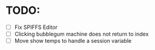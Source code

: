 # TODO:

- [ ] Fix SPIFFS Editor
- [ ] Clicking bubblegum machine does not return to index
- [ ] Move show temps to handle a session variable
